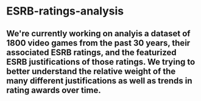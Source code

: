 # ESRB-ratings-analysis
## We're currently working on analyis a dataset of 1800 video games from the past 30 years, their associated ESRB ratings, and the featurized ESRB justifications of those ratings. We trying to better understand the relative weight of the many different justifications as well as trends in rating awards over time.
